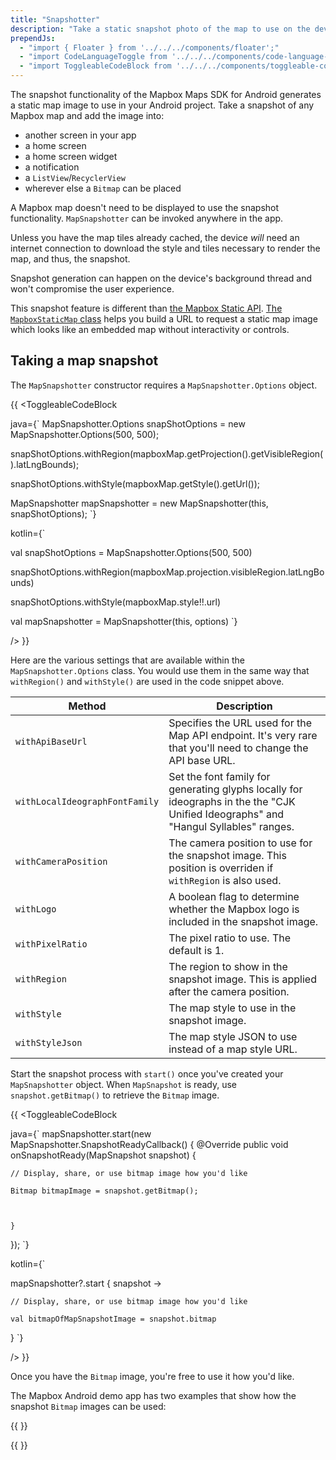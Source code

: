 ```yaml
---
title: "Snapshotter"
description: "Take a static snapshot photo of the map to use on the device in your app, a notification, or even to share with others."
prependJs:
  - "import { Floater } from '../../../components/floater';"
  - "import CodeLanguageToggle from '../../../components/code-language-toggle';"
  - "import ToggleableCodeBlock from '../../../components/toggleable-code-block';"
---
```


The snapshot functionality of the Mapbox Maps SDK for Android generates a static map image to use in your Android project. Take a snapshot of any Mapbox map and add the image into:

- another screen in your app
- a home screen
- a home screen widget
- a notification
- a `ListView`/`RecyclerView`
- wherever else a `Bitmap` can be placed

A Mapbox map doesn't need to be displayed to use the snapshot functionality. `MapSnapshotter` can be invoked anywhere in the app.

Unless you have the map tiles already cached, the device _will_ need an internet connection to download the style and tiles necessary to render the map, and thus, the snapshot.

Snapshot generation can happen on the device's background thread and won't compromise the user experience.

This snapshot feature is different than [the Mapbox Static API](/android/java/overview/static-image). [The `MapboxStaticMap` class](https://github.com/mapbox/mapbox-java/blob/afe9e88c9a09a413405571678d17499aa0a5f25c/services-staticmap/src/main/java/com/mapbox/api/staticmap/v1/MapboxStaticMap.java) helps you build a URL to request a static map image which looks like an embedded map without interactivity or controls.

## Taking a map snapshot

The `MapSnapshotter` constructor requires a `MapSnapshotter.Options` object.

{{
<CodeLanguageToggle id="take-a-map-snapshot" />
<ToggleableCodeBlock

java={`
MapSnapshotter.Options snapShotOptions = new MapSnapshotter.Options(500, 500);

snapShotOptions.withRegion(mapboxMap.getProjection().getVisibleRegion().latLngBounds);

snapShotOptions.withStyle(mapboxMap.getStyle().getUrl());

MapSnapshotter mapSnapshotter = new MapSnapshotter(this, snapShotOptions);
`}

kotlin={`

val snapShotOptions = MapSnapshotter.Options(500, 500)

snapShotOptions.withRegion(mapboxMap.projection.visibleRegion.latLngBounds)

snapShotOptions.withStyle(mapboxMap.style!!.url)

val mapSnapshotter = MapSnapshotter(this, options)
`}

/>
}}

Here are the various settings that are available within the `MapSnapshotter.Options` class. You would use them in the same way that `withRegion()` and `withStyle()` are used in the code snippet above.

| Method | Description |
| --- | --- |
| `withApiBaseUrl` | Specifies the URL used for the Map API endpoint. It's very rare that you'll need to change the API base URL.
| `withLocalIdeographFontFamily` | Set the font family for generating glyphs locally for ideographs in the the "CJK Unified Ideographs" and "Hangul Syllables" ranges.
| `withCameraPosition` | The camera position to use for the snapshot image. This position is overriden if `withRegion` is also used.
| `withLogo ` | A boolean flag to determine whether the Mapbox logo is included in the snapshot image.
| `withPixelRatio ` | The pixel ratio to use. The default is 1.
| `withRegion ` | The region to show in the snapshot image. This is applied after the camera position.
| `withStyle ` | The map style to use in the snapshot image.
| `withStyleJson ` | The map style JSON to use instead of a map style URL.

Start the snapshot process with `start()` once you've created your `MapSnapshotter` object. When `MapSnapshot` is ready, use `snapshot.getBitmap()` to retrieve the `Bitmap` image.

{{
<CodeLanguageToggle id="get-bipmap" />
<ToggleableCodeBlock

java={`
mapSnapshotter.start(new MapSnapshotter.SnapshotReadyCallback() {
	@Override
	public void onSnapshotReady(MapSnapshot snapshot) {

	// Display, share, or use bitmap image how you'd like

	Bitmap bitmapImage = snapshot.getBitmap();



	}
});
`}

kotlin={`

mapSnapshotter?.start { snapshot ->

	// Display, share, or use bitmap image how you'd like

	val bitmapOfMapSnapshotImage = snapshot.bitmap


}
`}

/>
}}


Once you have the `Bitmap` image, you're free to use it how you'd like.

The Mapbox Android demo app has two examples that show how the snapshot `Bitmap` images can be used:

{{
  <Floater
    url="https://github.com/mapbox/mapbox-android-demo/blob/master/MapboxAndroidDemo/src/main/java/com/mapbox/mapboxandroiddemo/examples/snapshot/SnapshotShareActivity.java"
    title="Sharing"
    category="example"
    text="Share the real-time map snapshot image"
  />
}}

{{
  <Floater
    url="https://github.com/mapbox/mapbox-android-demo/blob/master/MapboxAndroidDemo/src/main/java/com/mapbox/mapboxandroiddemo/examples/snapshot/SnapshotNotificationActivity.java"
    title="UI"
    category="example"
    text="Use the map snapshot image in a notification"
  />
}}
